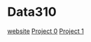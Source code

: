 # Data310
[website](https://vgreen369.github.io/Data310)
[Project 0](https://vgreen369.github.io/Data310/Project0)
[Project 1](https://vgreen369.github.io/Data310/Project1)

